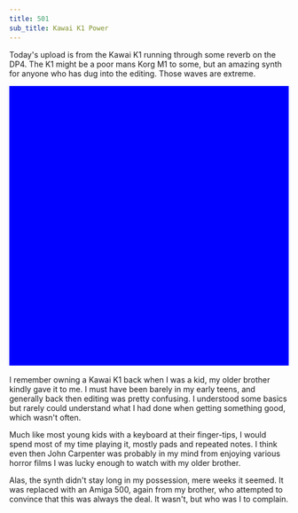 ```yaml
---
title: 501
sub_title: Kawai K1 Power
---
```


Today's upload is from the Kawai K1 running through some reverb on the DP4. The K1 might be a poor mans Korg M1 to some, but an amazing synth for anyone who has dug into the editing. Those waves are extreme.

![Image](/assets/img/snd00.png)

I remember owning a Kawai K1 back when I was a kid, my older brother kindly gave it to me. I must have been barely in my early teens, and generally back then editing was pretty confusing. I understood some basics but rarely could understand what I had done when getting something good, which wasn't often. 

Much like most young kids with a keyboard at their finger-tips, I would spend most of my time playing it, mostly pads and repeated notes. I think even then John Carpenter was probably in my mind from enjoying various horror films I was lucky enough to watch with my older brother.

Alas, the synth didn't stay long in my possession, mere weeks it seemed. It was replaced with an Amiga 500, again from my brother, who attempted to convince that this was always the deal. It wasn't, but who was I to complain.